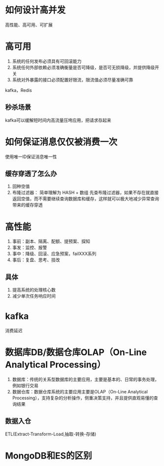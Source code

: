 # 如何设计高并发
高性能、高可用、可扩展
# 高可用
1. 系统的任何发布必须具有可回滚能力
2. 系统任何外部依赖必须准确衡量是否可降级，是否可无损降级，并提供降级开关
3. 系统对外暴露的接口必须配置好限流，限流值必须尽量准确可靠

kafka，Redis


## 秒杀场景
kafka可以缓解短时间内高流量压垮应用，把请求存起来
# 如何保证消息仅仅被消费一次
使用唯一ID保证消息唯一性
## 缓存穿透了怎么办
1. 回种空值
2. 布隆过滤器： 简单理解为 HASH + 数组
    先查布隆过滤器，如果不存在就直接返回空值，而不需要继续查询数据库和缓存，这样就可以极大地减少异常查询带来的缓存穿透
    

# 高性能
1. 事前：副本、隔离、配额、提预案、探知
2. 事发：监控、报警
3. 事中：降级、回滚、应急预案，failXXX系列
4. 事后：复盘、思考、技改

## 具体
1. 提高系统的处理核心数
2. 减少单次任务响应时间

# kafka
消费延迟
# 数据库DB/数据仓库OLAP（On-Line Analytical Processing）
1. 数据库：传统的关系型数据库的主要应用，主要是基本的、日常的事务处理，例如银行交易
2. 数据仓库：数据仓库系统的主要应用主要是OLAP（On-Line Analytical Processing），支持复杂的分析操作，侧重决策支持，并且提供直观易懂的查询结果
## 数据入仓
ETL(Extract-Transform-Load,抽取-转换-存储)

# MongoDB和ES的区别
